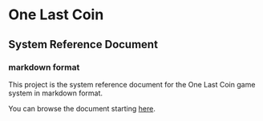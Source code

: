 # One Last Coin

## System Reference Document

### markdown format

This project is the system reference document for the One Last Coin game system in markdown format.

You can browse the document starting [here](Chapter00.md).

